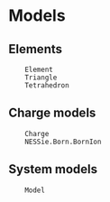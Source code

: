 # Models

## Elements
```@docs
    Element
    Triangle
    Tetrahedron
```

## Charge models
```@docs
    Charge
    NESSie.Born.BornIon
```

## System models
```@docs
    Model
```
